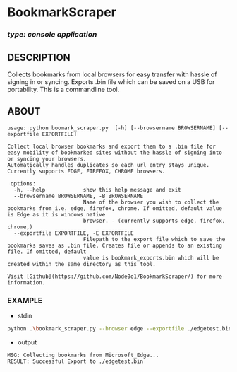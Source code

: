 # **BookmarkScraper**
### *type: console application*

## DESCRIPTION
Collects bookmarks from local browsers for easy transfer with hassle of signing in or syncing. Exports .bin file which can be saved on a USB for portability. This is a commandline tool.

## ABOUT
```
usage: python boomark_scraper.py  [-h] [--browsername BROWSERNAME] [--exportfile EXPORTFILE]                                                                               

Collect local browser bookmarks and export them to a .bin file for easy mobility of bookmarked sites without the hassle of signing into or syncing your browsers.
Automatically handles duplicates so each url entry stays unique. Currently supports EDGE, FIREFOX, CHROME browsers.

 options:
  -h, --help            show this help message and exit
  --browsername BROWSERNAME, -B BROWSERNAME
                        Name of the browser you wish to collect the bookmarks from i.e. edge, firefox, chrome. If omitted, default value is Edge as it is windows native
                        browser. - (currently supports edge, firefox, chrome,)
  --exportfile EXPORTFILE, -E EXPORTFILE
                        Filepath to the export file which to save the bookmarks saves as .bin file. Creates file or appends to an existing file. If omitted, default
                        value is bookmark_exports.bin which will be created within the same directory as this tool.

Visit [Github](https://github.com/Node0o1/BookmarkScraper/) for more information.
```

### EXAMPLE
- stdin
```bash
python .\bookmark_scraper.py --browser edge --exportfile ./edgetest.bin                       
```

- output
```
MSG: Collecting bookmarks from Microsoft_Edge...
RESULT: Successful Export to ./edgetest.bin
```


